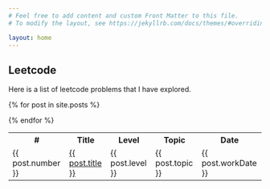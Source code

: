 ```yaml
---
# Feel free to add content and custom Front Matter to this file.
# To modify the layout, see https://jekyllrb.com/docs/themes/#overriding-theme-defaults

layout: home
---
```

<h2>Leetcode</h2>
<p>Here is a list of leetcode problems that I have explored.</p>


<table>
  <tr>
    <th>#</th>
    <th>Title</th>
    <th>Level</th>
    <th>Topic</th>
    <th>Date</th>
  </tr>

  {% for post in site.posts %}
    <tr>
        <td> {{ post.number }}</td>
        <td> <a href="/leetcode/{{ post.url }}">{{ post.title }} </a></td>
        <td> {{ post.level }}</td>
        <td> {{ post.topic }}</td>
        <td> {{ post.workDate }}</td>
    </tr>
  {% endfor %}
</table>